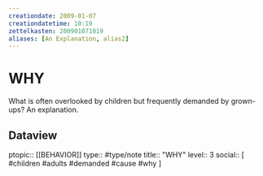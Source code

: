 ```yaml
---
creationdate: 2009-01-07
creationdatetime: 10:19
zettelkasten: 200901071019
aliases: [An Explanation, alias2]
---
```

# WHY
What is often overlooked by children but frequently demanded by grown-ups? An explanation.

## Dataview
ptopic:: [[BEHAVIOR]]
type:: #type/note
title:: "WHY"
level:: 3
social:: [ #children #adults #demanded #cause #why ]